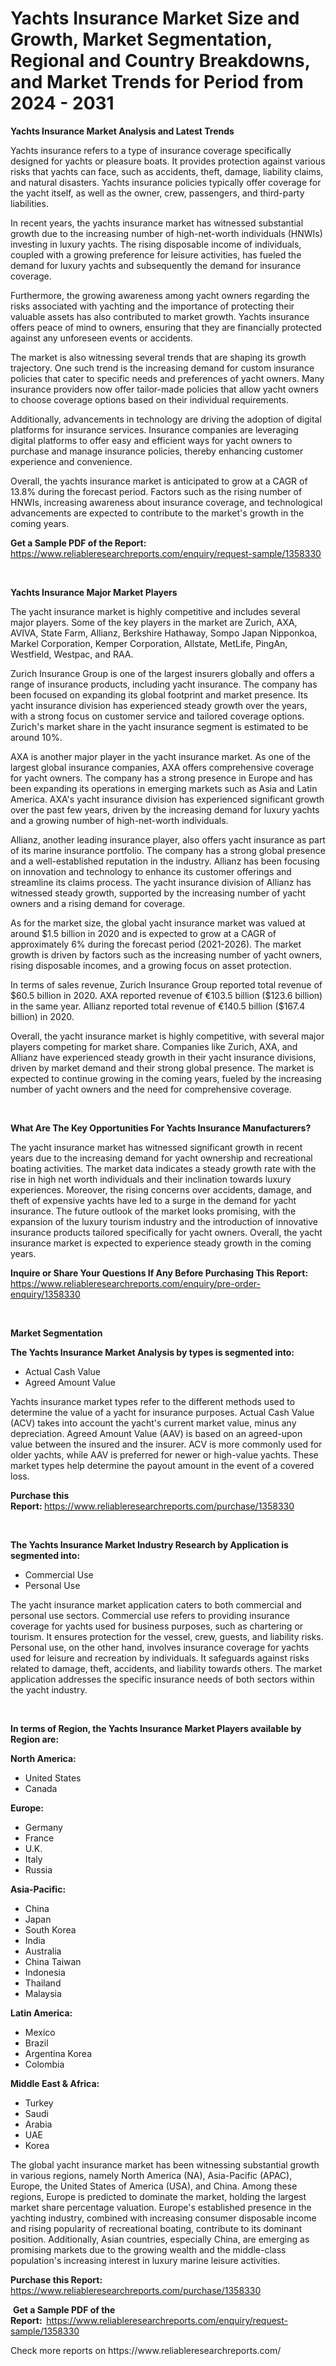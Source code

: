 <p><h1>Yachts Insurance Market Size and Growth, Market Segmentation, Regional and Country Breakdowns, and Market Trends for Period from 2024 -  2031</h1></p><p><strong>Yachts Insurance Market Analysis and Latest Trends</strong></p>
<p><p>Yachts insurance refers to a type of insurance coverage specifically designed for yachts or pleasure boats. It provides protection against various risks that yachts can face, such as accidents, theft, damage, liability claims, and natural disasters. Yachts insurance policies typically offer coverage for the yacht itself, as well as the owner, crew, passengers, and third-party liabilities.</p><p>In recent years, the yachts insurance market has witnessed substantial growth due to the increasing number of high-net-worth individuals (HNWIs) investing in luxury yachts. The rising disposable income of individuals, coupled with a growing preference for leisure activities, has fueled the demand for luxury yachts and subsequently the demand for insurance coverage.</p><p>Furthermore, the growing awareness among yacht owners regarding the risks associated with yachting and the importance of protecting their valuable assets has also contributed to market growth. Yachts insurance offers peace of mind to owners, ensuring that they are financially protected against any unforeseen events or accidents.</p><p>The market is also witnessing several trends that are shaping its growth trajectory. One such trend is the increasing demand for custom insurance policies that cater to specific needs and preferences of yacht owners. Many insurance providers now offer tailor-made policies that allow yacht owners to choose coverage options based on their individual requirements.</p><p>Additionally, advancements in technology are driving the adoption of digital platforms for insurance services. Insurance companies are leveraging digital platforms to offer easy and efficient ways for yacht owners to purchase and manage insurance policies, thereby enhancing customer experience and convenience.</p><p>Overall, the yachts insurance market is anticipated to grow at a CAGR of 13.8% during the forecast period. Factors such as the rising number of HNWIs, increasing awareness about insurance coverage, and technological advancements are expected to contribute to the market's growth in the coming years.</p></p>
<p><strong>Get a Sample PDF of the Report:&nbsp;</strong> <a href="https://www.reliableresearchreports.com/enquiry/request-sample/1358330">https://www.reliableresearchreports.com/enquiry/request-sample/1358330</a></p>
<p>&nbsp;</p>
<p><strong>Yachts Insurance Major Market Players</strong></p>
<p><p>The yacht insurance market is highly competitive and includes several major players. Some of the key players in the market are Zurich, AXA, AVIVA, State Farm, Allianz, Berkshire Hathaway, Sompo Japan Nipponkoa, Markel Corporation, Kemper Corporation, Allstate, MetLife, PingAn, Westfield, Westpac, and RAA. </p><p>Zurich Insurance Group is one of the largest insurers globally and offers a range of insurance products, including yacht insurance. The company has been focused on expanding its global footprint and market presence. Its yacht insurance division has experienced steady growth over the years, with a strong focus on customer service and tailored coverage options. Zurich's market share in the yacht insurance segment is estimated to be around 10%.</p><p>AXA is another major player in the yacht insurance market. As one of the largest global insurance companies, AXA offers comprehensive coverage for yacht owners. The company has a strong presence in Europe and has been expanding its operations in emerging markets such as Asia and Latin America. AXA's yacht insurance division has experienced significant growth over the past few years, driven by the increasing demand for luxury yachts and a growing number of high-net-worth individuals.</p><p>Allianz, another leading insurance player, also offers yacht insurance as part of its marine insurance portfolio. The company has a strong global presence and a well-established reputation in the industry. Allianz has been focusing on innovation and technology to enhance its customer offerings and streamline its claims process. The yacht insurance division of Allianz has witnessed steady growth, supported by the increasing number of yacht owners and a rising demand for coverage.</p><p>As for the market size, the global yacht insurance market was valued at around $1.5 billion in 2020 and is expected to grow at a CAGR of approximately 6% during the forecast period (2021-2026). The market growth is driven by factors such as the increasing number of yacht owners, rising disposable incomes, and a growing focus on asset protection.</p><p>In terms of sales revenue, Zurich Insurance Group reported total revenue of $60.5 billion in 2020. AXA reported revenue of €103.5 billion ($123.6 billion) in the same year. Allianz reported total revenue of €140.5 billion ($167.4 billion) in 2020.</p><p>Overall, the yacht insurance market is highly competitive, with several major players competing for market share. Companies like Zurich, AXA, and Allianz have experienced steady growth in their yacht insurance divisions, driven by market demand and their strong global presence. The market is expected to continue growing in the coming years, fueled by the increasing number of yacht owners and the need for comprehensive coverage.</p></p>
<p>&nbsp;</p>
<p><strong>What Are The Key Opportunities For Yachts Insurance Manufacturers?</strong></p>
<p><p>The yacht insurance market has witnessed significant growth in recent years due to the increasing demand for yacht ownership and recreational boating activities. The market data indicates a steady growth rate with the rise in high net worth individuals and their inclination towards luxury experiences. Moreover, the rising concerns over accidents, damage, and theft of expensive yachts have led to a surge in the demand for yacht insurance. The future outlook of the market looks promising, with the expansion of the luxury tourism industry and the introduction of innovative insurance products tailored specifically for yacht owners. Overall, the yacht insurance market is expected to experience steady growth in the coming years.</p></p>
<p><strong>Inquire or Share Your Questions If Any Before Purchasing This Report:</strong> <a href="https://www.reliableresearchreports.com/enquiry/pre-order-enquiry/1358330">https://www.reliableresearchreports.com/enquiry/pre-order-enquiry/1358330</a></p>
<p>&nbsp;</p>
<p><strong>Market Segmentation</strong></p>
<p><strong>The Yachts Insurance Market Analysis by types is segmented into:</strong></p>
<p><ul><li>Actual Cash Value</li><li>Agreed Amount Value</li></ul></p>
<p><p>Yachts insurance market types refer to the different methods used to determine the value of a yacht for insurance purposes. Actual Cash Value (ACV) takes into account the yacht's current market value, minus any depreciation. Agreed Amount Value (AAV) is based on an agreed-upon value between the insured and the insurer. ACV is more commonly used for older yachts, while AAV is preferred for newer or high-value yachts. These market types help determine the payout amount in the event of a covered loss.</p></p>
<p><strong>Purchase this Report:&nbsp;</strong><a href="https://www.reliableresearchreports.com/purchase/1358330">https://www.reliableresearchreports.com/purchase/1358330</a></p>
<p>&nbsp;</p>
<p><strong>The Yachts Insurance Market Industry Research by Application is segmented into:</strong></p>
<p><ul><li>Commercial Use</li><li>Personal Use</li></ul></p>
<p><p>The yacht insurance market application caters to both commercial and personal use sectors. Commercial use refers to providing insurance coverage for yachts used for business purposes, such as chartering or tourism. It ensures protection for the vessel, crew, guests, and liability risks. Personal use, on the other hand, involves insurance coverage for yachts used for leisure and recreation by individuals. It safeguards against risks related to damage, theft, accidents, and liability towards others. The market application addresses the specific insurance needs of both sectors within the yacht industry.</p></p>
<p>&nbsp;</p>
<p><strong>In terms of Region, the Yachts Insurance Market Players available by Region are:</strong></p>
<p>
    <p> <strong> North America: </strong>
        <ul>
            <li>United States</li>
            <li>Canada</li>
        </ul>
        </p> 
    <p> <strong> Europe: </strong>
        <ul>
            <li>Germany</li>
            <li>France</li>
            <li>U.K.</li>
            <li>Italy</li>
            <li>Russia</li>
        </ul>
        </p> 
    <p> <strong> Asia-Pacific: </strong>
        <ul>
            <li>China</li>
            <li>Japan</li>
            <li>South Korea</li>
            <li>India</li>
            <li>Australia</li>
            <li>China Taiwan</li>
            <li>Indonesia</li>
            <li>Thailand</li>
            <li>Malaysia</li>
        </ul>
        </p> 
    <p> <strong> Latin America: </strong>
        <ul>
            <li>Mexico</li>
            <li>Brazil</li>
            <li>Argentina Korea</li>
            <li>Colombia</li>
        </ul>
        </p> 
    <p> <strong> Middle East & Africa: </strong>
        <ul>
            <li>Turkey</li>
            <li>Saudi</li>
            <li>Arabia</li>
            <li>UAE</li>
            <li>Korea</li>
        </ul>
    </p>
    </p>
<p><p>The global yacht insurance market has been witnessing substantial growth in various regions, namely North America (NA), Asia-Pacific (APAC), Europe, the United States of America (USA), and China. Among these regions, Europe is predicted to dominate the market, holding the largest market share percentage valuation. Europe's established presence in the yachting industry, combined with increasing consumer disposable income and rising popularity of recreational boating, contribute to its dominant position. Additionally, Asian countries, especially China, are emerging as promising markets due to the growing wealth and the middle-class population's increasing interest in luxury marine leisure activities.</p></p>
<p><strong>Purchase this Report: </strong><a href="https://www.reliableresearchreports.com/purchase/1358330">https://www.reliableresearchreports.com/purchase/1358330</a></p>
<p>&nbsp;<strong>Get a Sample PDF of the Report:&nbsp;&nbsp;</strong><a href="https://www.reliableresearchreports.com/enquiry/request-sample/1358330">https://www.reliableresearchreports.com/enquiry/request-sample/1358330</a></p>
<p><strong></strong></p>
<p>Check more reports on https://www.reliableresearchreports.com/</p>